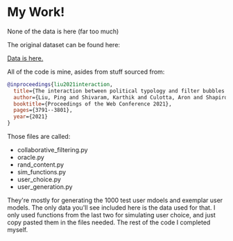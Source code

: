 # My Work! 

None of the data is here (far too much)

The original dataset can be found here:

[Data is here.](https://www.dropbox.com/scl/fo/31bvt18zjkql2zorltx6k/AHRjtozu_8w_xuixWmRkv88?rlkey=w5bg63wi551trq6trwsjqrxwc&st=fhbbaf5m&dl=0)

All of the code is mine, asides from stuff sourced from: 

```bibtex
@inproceedings{liu2021interaction,
  title={The interaction between political typology and filter bubbles in news recommendation algorithms},
  author={Liu, Ping and Shivaram, Karthik and Culotta, Aron and Shapiro, Matthew A and Bilgic, Mustafa},
  booktitle={Proceedings of the Web Conference 2021},
  pages={3791--3801},
  year={2021}
}
```

Those files are called: 

- collaborative_filtering.py
- oracle.py
- rand_content.py
- sim_functions.py
- user_choice.py
- user_generation.py

They're mostly for generating the 1000 test user mdoels and exemplar user models. The only data you'll see included here is the data used for that. I only used functions from the last two for simulating user choice, and just copy pasted them in the files needed. The rest of the code I completed myself.

